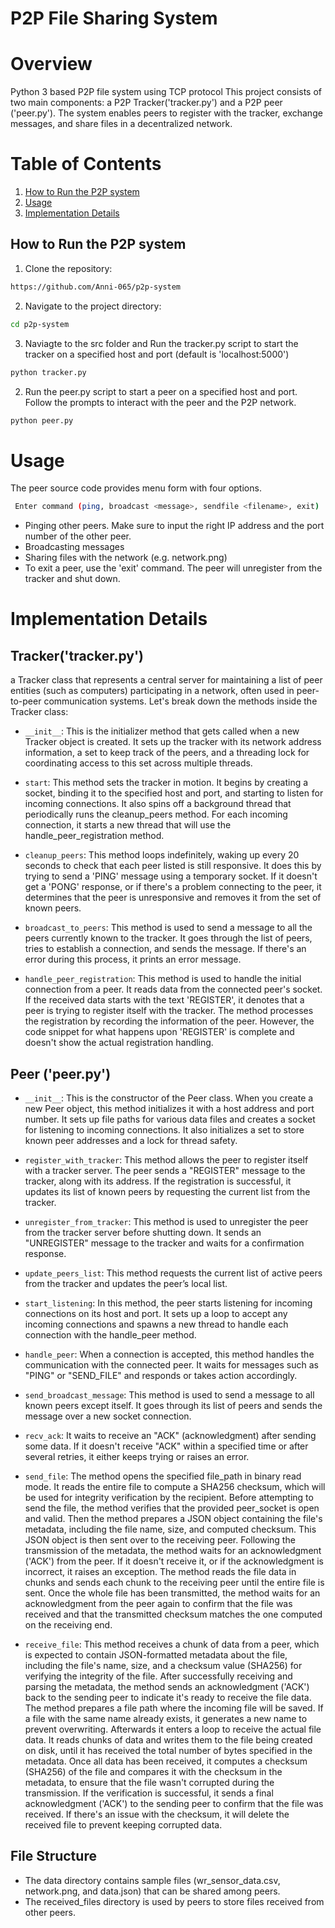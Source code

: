 # P2P File Sharing System

# Overview
Python 3 based P2P file system using TCP protocol
This project consists of two main components: a P2P Tracker('tracker.py') and a P2P peer ('peer.py'). The system enables peers to register with the tracker, exchange messages, and share files in a decentralized network.

# Table of Contents
1. [How to Run the P2P system](#How-to-Run-the-P2P-system)
2. [Usage](#Usage)
3. [Implementation Details](#Implementation-Details)

## How to Run the P2P system
1. Clone the repository:
```bash
https://github.com/Anni-065/p2p-system
```
2. Navigate to the project directory:
```bash
cd p2p-system
```
3. Naviagte to the src folder and Run the tracker.py script to start the tracker on a specified host and port (default is 'localhost:5000')
```bash
python tracker.py
```
2. Run the peer.py script to start a peer on a specified host and port. Follow the prompts to interact with the peer and the P2P network.
```bash
python peer.py
```

# Usage
The peer source code provides menu form with four options.
```bash
 Enter command (ping, broadcast <message>, sendfile <filename>, exit)
```
- Pinging other peers. Make sure to input the right IP address and the port number of the other peer.
- Broadcasting messages
- Sharing files with the network (e.g. network.png)
- To exit a peer, use the 'exit' command. The peer will unregister from the tracker and shut down.

# Implementation Details
## Tracker('tracker.py')
a Tracker class that represents a central server for maintaining a list of peer entities (such as computers) participating in a network, often used in peer-to-peer communication systems. Let's break down the methods inside the Tracker class:

- ```__init__```: This is the initializer method that gets called when a new Tracker object is created. It sets up the tracker with its network address information, a set to keep track of the peers, and a threading lock for coordinating access to this set across multiple threads.

- ```start```: This method sets the tracker in motion. It begins by creating a socket, binding it to the specified host and port, and starting to listen for incoming connections. It also spins off a background thread that periodically runs the cleanup_peers method. For each incoming connection, it starts a new thread that will use the handle_peer_registration method.

- ```cleanup_peers```: This method loops indefinitely, waking up every 20 seconds to check that each peer listed is still responsive. It does this by trying to send a 'PING' message using a temporary socket. If it doesn't get a 'PONG' response, or if there's a problem connecting to the peer, it determines that the peer is unresponsive and removes it from the set of known peers.

- ```broadcast_to_peers```: This method is used to send a message to all the peers currently known to the tracker. It goes through the list of peers, tries to establish a connection, and sends the message. If there's an error during this process, it prints an error message.

- ```handle_peer_registration```: This method is used to handle the initial connection from a peer. It reads data from the connected peer's socket. If the received data starts with the text 'REGISTER', it denotes that a peer is trying to register itself with the tracker. The method processes the registration by recording the information of the peer. However, the code snippet for what happens upon 'REGISTER' is complete and doesn't show the actual registration handling.

## Peer ('peer.py')
- ```__init__```: This is the constructor of the Peer class. When you create a new Peer object, this method initializes it with a host address and port number. It sets up file paths for various data files and creates a socket for listening to incoming connections. It also initializes a set to store known peer addresses and a lock for thread safety.

- ```register_with_tracker```: This method allows the peer to register itself with a tracker server. The peer sends a "REGISTER" message to the tracker, along with its address. If the registration is successful, it updates its list of known peers by requesting the current list from the tracker.

- ```unregister_from_tracker```: This method is used to unregister the peer from the tracker server before shutting down. It sends an "UNREGISTER" message to the tracker and waits for a confirmation response.

- ```update_peers_list```: This method requests the current list of active peers from the tracker and updates the peer’s local list.

- ```start_listening```: In this method, the peer starts listening for incoming connections on its host and port. It sets up a loop to accept any incoming connections and spawns a new thread to handle each connection with the handle_peer method.

- ```handle_peer```: When a connection is accepted, this method handles the communication with the connected peer. It waits for messages such as "PING" or "SEND_FILE" and responds or takes action accordingly.

- ```send_broadcast_message```: This method is used to send a message to all known peers except itself. It goes through its list of peers and sends the message over a new socket connection.

- ```recv_ack```: It waits to receive an "ACK" (acknowledgment) after sending some data. If it doesn't receive "ACK" within a specified time or after several retries, it either keeps trying or raises an error.

- ```send_file```: The method opens the specified file_path in binary read mode. It reads the entire file to compute a SHA256 checksum, which will be used for integrity verification by the recipient. Before attempting to send the file, the method verifies that the provided peer_socket is open and valid. Then the method prepares a JSON object containing the file's metadata, including the file name, size, and computed checksum. This JSON object is then sent over to the receiving peer. Following the transmission of the metadata, the method waits for an acknowledgment ('ACK') from the peer. If it doesn't receive it, or if the acknowledgment is incorrect, it raises an exception. The method reads the file data in chunks and sends each chunk to the receiving peer until the entire file is sent. Once the whole file has been transmitted, the method waits for an acknowledgment from the peer again to confirm that the file was received and that the transmitted checksum matches the one computed on the receiving end.

- ```receive_file```: This method receives a chunk of data from a peer, which is expected to contain JSON-formatted metadata about the file, including the file's name, size, and a checksum value (SHA256) for verifying the integrity of the file. After successfully receiving and parsing the metadata, the method sends an acknowledgment ('ACK') back to the sending peer to indicate it's ready to receive the file data. The method prepares a file path where the incoming file will be saved. If a file with the same name already exists, it generates a new name to prevent overwriting. Afterwards it enters a loop to receive the actual file data. It reads chunks of data and writes them to the file being created on disk, until it has received the total number of bytes specified in the metadata. Once all data has been received, it computes a checksum (SHA256) of the file and compares it with the checksum in the metadata, to ensure that the file wasn't corrupted during the transmission. If the verification is successful, it sends a final acknowledgment ('ACK') to the sending peer to confirm that the file was received. If there's an issue with the checksum, it will delete the received file to prevent keeping corrupted data.

## File Structure
- The data directory contains sample files (wr_sensor_data.csv, network.png, and data.json) that can be shared among peers.
- The received_files directory is used by peers to store files received from other peers.



